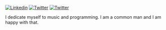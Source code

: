 [![Linkedin](https://img.shields.io/badge/-Linkedin-2867B2?style=flat-square&logo=Linkedin&logoColor=white)](https://www.linkedin.com/in/carlos-azuaje-559a33125/)
[![Twitter](https://img.shields.io/badge/-Twitter-1DA1F2?style=flat-square&logo=Twitter&logoColor=white)](https://twitter.com/_charlyjazz)
[![Twitter](https://img.shields.io/badge/-Codewars-222?style=flat-square&logo=Codewars&logoColor=red)](https://www.codewars.com/users/CharlyJazz)

I dedicate myself to music and programming. I am a common man and I am happy with that.
